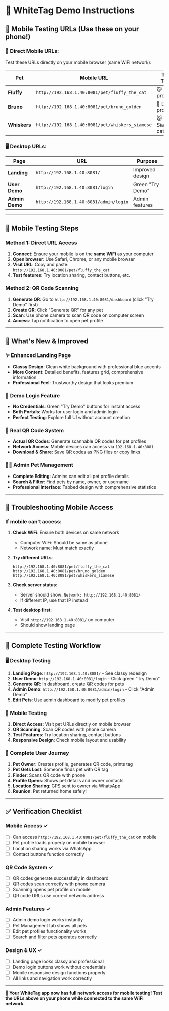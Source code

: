 # 🐾 WhiteTag Demo Instructions

## 🚀 **Mobile Testing URLs** (Use these on your phone!)

### **📱 Direct Mobile URLs:**
Test these URLs directly on your mobile browser (same WiFi network):

| Pet | Mobile URL | Test This! |
|-----|------------|------------|
| **Fluffy** | `http://192.168.1.40:8081/pet/fluffy_the_cat` | 🐱 Cat profile |
| **Bruno** | `http://192.168.1.40:8081/pet/bruno_golden` | 🐶 Dog profile |
| **Whiskers** | `http://192.168.1.40:8081/pet/whiskers_siamese` | 🐱 Siamese cat |

### **🖥️ Desktop URLs:**
| Page | URL | Purpose |
|------|-----|---------|
| **Landing** | `http://192.168.1.40:8081/` | Improved design |
| **User Demo** | `http://192.168.1.40:8081/login` | Green "Try Demo" |
| **Admin Demo** | `http://192.168.1.40:8081/admin/login` | Admin features |

---

## 📱 **Mobile Testing Steps**

### **Method 1: Direct URL Access**
1. **Connect**: Ensure your mobile is on the **same WiFi** as your computer
2. **Open browser**: Use Safari, Chrome, or any mobile browser
3. **Visit URL**: Copy and paste: `http://192.168.1.40:8081/pet/fluffy_the_cat`
4. **Test features**: Try location sharing, contact buttons, etc.

### **Method 2: QR Code Scanning**
1. **Generate QR**: Go to `http://192.168.1.40:8081/dashboard` (click "Try Demo" first)
2. **Create QR**: Click "Generate QR" for any pet
3. **Scan**: Use phone camera to scan QR code on computer screen
4. **Access**: Tap notification to open pet profile

---

## 🎯 **What's New & Improved**

### ✨ **Enhanced Landing Page**
- **Classy Design**: Clean white background with professional blue accents
- **More Content**: Detailed benefits, features grid, comprehensive information
- **Professional Feel**: Trustworthy design that looks premium

### 🔐 **Demo Login Feature**
- **No Credentials**: Green "Try Demo" buttons for instant access
- **Both Portals**: Works for user login and admin login
- **Perfect Testing**: Explore full UI without account creation

### 📱 **Real QR Code System**
- **Actual QR Codes**: Generate scannable QR codes for pet profiles
- **Network Access**: Mobile devices can access via `192.168.1.40:8081`
- **Download & Share**: Save QR codes as PNG files or copy links

### 👨‍💼 **Admin Pet Management**
- **Complete Editing**: Admins can edit all pet profile details
- **Search & Filter**: Find pets by name, owner, or username
- **Professional Interface**: Tabbed design with comprehensive statistics

---

## 🔧 **Troubleshooting Mobile Access**

### **If mobile can't access:**

1. **Check WiFi**: Ensure both devices on same network
   - Computer WiFi: Should be same as phone
   - Network name: Must match exactly

2. **Try different URLs**:
   ```
   http://192.168.1.40:8081/pet/fluffy_the_cat
   http://192.168.1.40:8081/pet/bruno_golden
   http://192.168.1.40:8081/pet/whiskers_siamese
   ```

3. **Check server status**: 
   - Server should show: `Network: http://192.168.1.40:8081/`
   - If different IP, use that IP instead

4. **Test desktop first**:
   - Visit `http://192.168.1.40:8081/` on computer
   - Should show landing page

---

## 🚀 **Complete Testing Workflow**

### **🖥️ Desktop Testing**
1. **Landing Page**: `http://192.168.1.40:8081/` - See classy redesign
2. **User Demo**: `http://192.168.1.40:8081/login` - Click green "Try Demo"
3. **Generate QR**: In dashboard, create QR codes for pets
4. **Admin Demo**: `http://192.168.1.40:8081/admin/login` - Click "Admin Demo"
5. **Edit Pets**: Use admin dashboard to modify pet profiles

### **📱 Mobile Testing**
1. **Direct Access**: Visit pet URLs directly on mobile browser
2. **QR Scanning**: Scan QR codes with phone camera
3. **Test Features**: Try location sharing, contact buttons
4. **Responsive Design**: Check mobile layout and usability

### **🔄 Complete User Journey**
1. **Pet Owner**: Creates profile, generates QR code, prints tag
2. **Pet Gets Lost**: Someone finds pet with QR tag
3. **Finder**: Scans QR code with phone
4. **Profile Opens**: Shows pet details and owner contacts
5. **Location Sharing**: GPS sent to owner via WhatsApp
6. **Reunion**: Pet returned home safely!

---

## ✅ **Verification Checklist**

### **Mobile Access** ✓
- [ ] Can access `http://192.168.1.40:8081/pet/fluffy_the_cat` on mobile
- [ ] Pet profile loads properly on mobile browser
- [ ] Location sharing works via WhatsApp
- [ ] Contact buttons function correctly

### **QR Code System** ✓
- [ ] QR codes generate successfully in dashboard
- [ ] QR codes scan correctly with phone camera
- [ ] Scanning opens pet profile on mobile
- [ ] QR code URLs use correct network address

### **Admin Features** ✓
- [ ] Admin demo login works instantly
- [ ] Pet Management tab shows all pets
- [ ] Edit pet profiles functionality works
- [ ] Search and filter pets operates correctly

### **Design & UX** ✓
- [ ] Landing page looks classy and professional
- [ ] Demo login buttons work without credentials
- [ ] Mobile responsive design functions properly
- [ ] All links and navigation work correctly

---

**🎉 Your WhiteTag app now has full network access for mobile testing! Test the URLs above on your phone while connected to the same WiFi network.** 